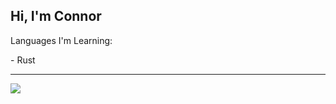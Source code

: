 ## Hi, I'm Connor
<p>Languages I'm Learning:</p>
- Rust

---

<img align="center" src="https://github-readme-stats.vercel.app/api?username=30440r&show_icons=true&count_private=true&theme=light">
